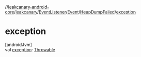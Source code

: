 //[leakcanary-android-core](../../../../../index.md)/[leakcanary](../../../index.md)/[EventListener](../../index.md)/[Event](../index.md)/[HeapDumpFailed](index.md)/[exception](exception.md)

# exception

[androidJvm]\
val [exception](exception.md): [Throwable](https://kotlinlang.org/api/latest/jvm/stdlib/kotlin/-throwable/index.html)
